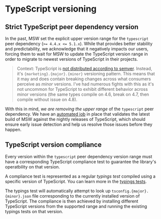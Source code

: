# TypeScript versioning

## Strict TypeScript peer dependency version

In the past, MSW set the explicit upper version range for the `typescript` peer dependency (`>= 4.4.x <= 5.1.x`). While that provides better stability and predictability, we acknowledge that it negatively impacts our users, forcing them to wait for MSW to update the TypeScript version range in order to migrate to newest versions of TypeScript in their projects.

> Context: TypeScript is [not distributed according to semver](https://github.com/microsoft/TypeScript/issues/14116). Instead, it's `{marketing}.{major}.{minor}` versioning pattern. This means that it may and does contain breaking changes across what consumers perceive as _minor_ versions. I've had numerous fights with this as it's not uncommon for TypeScript to exhibit different behavior across minor versions (the same types compile on 4.6, break on 4.7, then compile without issue on 4.8).

With this in mind, _we are removing the upper range_ of the `typescript` peer dependency. We have an [automated job](../.github/workflows/typescript-nightly.yml) in place that validates the latest build of MSW against the nightly releases of TypeScript, which should ensure early issue detection and help us resolve those issues before they happen.

## TypeScript version compliance

Every version within the `typescript` peer dependency version range must have a corresponding TypeScript compliance test to guarantee the library's operatbility on that version.

A compliance test is represented as a regular _typings test_ compiled using a specific version of TypeScript. You can learn more in the [typings tests](/test/typings).

The typings test will automatically attempt to look up `tsconfig.{major}.{minor}.json` file corresponding to the currently installed version of TypeScript. The compliance is then achieved by installing different TypeScript versions from the supported range and running the existing typings tests on that version.
